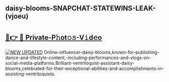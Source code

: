 ## daisy-blooms-SNAPCHAT-STATEWINS-LEAK-(vjoeu)


# <h2><a href="https://mediaupload.pro?-20M">🔗👉 🔴 Private-P𝚑ot𝚘𝚜-V𝚒d𝚎o</a></h2>

[![NEW UPDATED](https://i.imgur.com/0qMVB7G.gif)](https://mediaupload.pro?-20M)
Online-influencer-daisy-blooms,known-for-publishing-dance-and-lifestyle-content,-including-performances-and-vlogs-on-social-media-platforms.Brilliant-ventriloquist-assistant-daisy-blooms,celebrated-for-their-exceptional-abilities-and-accomplishments-in-assisting-ventriloquists.  